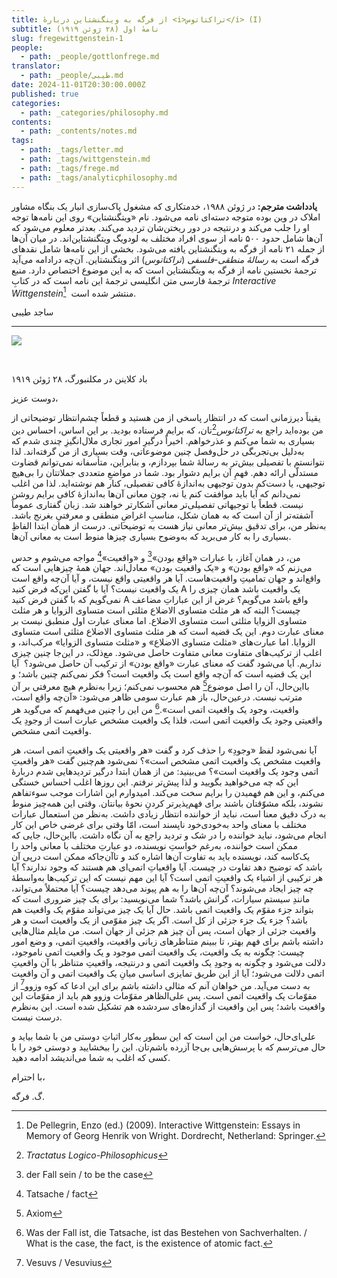 ```yaml
---
title: از فرگه به وینگنشتاین دربارهٔ <i>تراکتاتوس</i> (I)
subtitle: نامهٔ اول (۲۸ ژوئن ۱۹۱۹)
slug: fregewittgenstein-1
people:
  - path: _people/gottlonfrege.md
translator:
  - path: _people/طیبی.md
date: 2024-11-01T20:30:00.000Z
published: true
categories:
  - path: _categories/philosophy.md
contents:
  - path: _contents/notes.md
tags:
  - path: _tags/letter.md
  - path: _tags/wittgenstein.md
  - path: _tags/frege.md
  - path: _tags/analyticphilosophy.md
---
```



**یادداشت مترجم:** در ژوئن ۱۹۸۸، خدمتکاری که مشغول پاک‌سازی انبار یک بنگاه مشاور املاک در وین بوده متوجه دسته‌ای نامه می‌شود. نام «ویتگنشتاین» روی این نامه‌ها توجه او را جلب می‌کند و درنتیجه در دور ریختن‌شان تردید می‌کند. بعدتر معلوم می‌شود که آ‌ن‌ها شامل حدود ۵۰۰ نامه از سوی افراد مختلف به لودویگ ویتگنشتاین‌اند. در میان آن‌ها از جمله ۲۱ نامه از فرگه به ویتگنشتاین یافته می‌شود. بخشی از این نامه‌ها شامل نقدهای فرگه است به _رسالهٔ منطقی-فلسفی_ (_تراکتاتوس_) اثر ویتگنشتاین. آن‌چه درادامه می‌آید ترجمهٔ نخستین نامه از فرگه به ویتگنشتاین است که به این موضوع اختصاص دارد. منبع ترجمهٔ فارسی متن انگلیسی ترجمهٔ این نامه است که در کتابِ _Interactive Wittgenstein_[^1]  منتشر شده است.

ساجد طیبی

[^1]: De Pellegrin, Enzo (ed.) (2009). Interactive Wittgenstein: Essays in Memory of Georg Henrik von Wright. Dordrecht, Netherland: Springer.


-----------

![](https://assets.tina.io/b6b0cb5c-4b1b-43f4-9bea-8d6867c09320/Philosophers/Untitled-1.jpg)

<br>
<p align="left">باد کلاینن در مکلنبورگ، ۲۸ ژوئن ۱۹۱۹</p>

دوست عزیز،

یقیناً دیرزمانی است که در انتظار پاسخی از من هستید و قطعاً چشم‌انتظار توضیحاتی از من بوده‌اید راجع به *تراکتاتوس*[^2]تان، که برایم فرستاده بودید. بر این اساس، احساس دین بسیاری به شما می‌کنم و عذرخواهم. اخیراً درگیرِ امور تجاری ملال‌انگیزِ چندی شدم که به‌دلیل بی‌تجربگی در حل‌وفصل چنین موضوعاتی، وقت بسیاری از من گرفته‌اند. لذا نتوانستم با تفصیلی بیش‌تر به رسالهٔ شما بپردازم، و بنابراین، متأسفانه نمی‌توانم قضاوت مستدلّی ارائه دهم. فهمِ آن برایم دشوار بود. شما در مواضعِ متعددی جملاتتان را بی‌هیچ توجیهی، یا دست‌کم بدون توجیهی به‌اندازهٔ کافی تفصیلی، کنار هم نوشته‌اید. لذا من اغلب نمی‌دانم که آیا باید موافقت کنم یا نه، چون معانی آن‌ها به‌اندازهٔ کافی برایم روشن نیست. قطعاً با توجیهاتی تفصیلی‌تر معانی آشکارتر خواهند شد. زبان گفتاری عموماً آشفته‌تر از آن است که به همان شکل، مناسبِ اغراضِ منطقی و معرفتیِ بغرنج باشد. به‌نظر من، برای تدقیق بیش‌تر معانی نیاز هست به توضیحاتی. درست از همان ابتدا الفاظِ بسیاری را به کار می‌برید که به‌وضوح بسیاری چیزها منوط است به معانی آن‌ها.

من، در همان آغاز، با عبارات «واقع بودن»[^3] و «واقعیت»[^4] مواجه می‌شوم و حدس می‌زنم که «واقع بودن» و «یک واقعیت بودن» معادل‌اند. جهان همهٔ چیزهایی است که واقع‌اند و جهان تمامیتِ واقعیت‌هاست. آیا هر واقعیتی واقع نیست، و آیا آن‌چه واقع است یک واقعیت نیست؟ آیا با گفتن این‌که فرض کنید A یک واقعیت باشد همان چیزی را نمی‌گویم که با گفتن‌ فرض کنید A واقع باشد می‌گویم؟ غرض از این عباراتِ مضاعف چیست؟ البته که هر مثلث متساوی الاضلاع مثلثی است متساوی الزوایا و هر مثلث متساوی الزوایا مثلثی است متساوی الاضلاع. اما معنای عبارت اول منطبق نیست بر معنای عبارت دوم. این یک قضیه است که هر مثلث متساوی الاضلاع مثلثی است متساوی الزوایا. اما عبارت‌های «مثلث متساوی الاضلاع» و «مثلث متساوی الزوایا» مرکب‌اند، و اغلب از ترکیب‌های متفاوت معانی متفاوت حاصل می‌شود. مع‌ذلک، در این‌جا چنین چیزی نداریم. آیا می‌شود گفت که معنای عبارت «واقع بودن» از ترکیب آن حاصل می‌شود؟ ‌ آیا این یک قضیه است که آن‌چه واقع است یک واقعیت است؟ فکر نمی‌کنم چنین باشد؛ و بااین‌حال، آن را اصل موضوع[^5] هم محسوب نمی‌کنم؛ زیرا به‌نظرم هیچ معرفتی بر آن مترتب نیست. درعین‌حال، باز هم عبارت سومی ظاهر می‌شود: «آن‌چه واقع است، واقعیت، وجود یک واقعیت اتمی است».[^6] من این را چنین می‌فهمم که می‌گوید هر واقعیتی وجود یک واقعیت اتمی است، فلذا یک واقعیت مشخص عبارت است از وجودِ یک واقعیت اتمی مشخص.

آیا نمی‌شود لفظ «وجودِ» را حذف کرد و گفت «هر واقعیتی یک واقعیتِ اتمی است، هر واقعیت مشخص یک واقعیت اتمی مشخص است»؟ نمی‌شود هم‌چنین گفت «هر واقعیتِ اتمی وجود یک واقعیت است»؟ می‌بینید: من از همان ابتدا درگیر تردیدهایی شدم دربارهٔ این که چه می‌خواهید بگویید و لذا پیش‌تر نرفتم. این روزها اغلب احساس خستگی می‌کنم، و این هم فهمیدن را برایم سخت می‌کند. امیدوارم این اشارات موجب سوءتفاهم نشوند، بلکه مشوّقتان باشند برای فهم‌پذیرتر کردنِ نحوهٔ بیانتان. وقتی این همه‌‌چیز منوط به درک دقیق معنا است،‌ نباید از خواننده انتظار زیادی داشت. به‌نظر من استعمال عبارات مختلف با معنای واحد به‌خودی‌خود ناپسند است، امّا وقتی برای غرضی خاص این کار انجام می‌شود، نباید خواننده را در شک و تردید راجع به آن نگاه داشت. بااین‌‌حال، جایی که ممکن است خواننده، به‌رغم خواستِ نویسنده، دو عبارتِ مختلف با معانی واحد را یک‌کاسه کند، نویسنده باید به تفاوت آن‌ها اشاره کند و تاآن‌جاکه ممکن است درپی آن باشد که توضیح دهد تفاوت در چیست. آیا واقعیاتِ اتمی‌ای هم هستند که وجود ندارند؟ آيا هر ترکیبی از اشیاء یک واقعیتِ اتمی است؟ آیا این مهم نیست که این ترکیب‌ها به‌واسطهٔ ‌چه چیز ایجاد می‌شوند؟ آن‌چه آن‌ها را به هم پیوند می‌دهد چیست؟ آیا محتملاً می‌تواند، مانندِ سیستم سیارات، گرانش باشد؟ شما می‌نویسید: برای یک چیز ضروری است که بتواند جزء مقوّم یک واقعیت اتمی باشد. حال آیا یک چیز می‌تواند مقوّم یک واقعیت هم باشد؟‌ جزء یک جزء جزئی از کل است. اگر یک چیز مقوّمی از یک واقعیت است و هر واقعیت جزئی از جهان است، پس آن چیز هم جزئی از جهان است. من مایلم مثال‌هایی داشته باشم برای فهم بهتر، تا ببینم متناظرهای زبانی واقعیت، واقعیتِ اتمی، و وضع امور چیست:‌ چگونه به یک واقعیت، یک واقعیت اتمی موجود و یک واقعیت اتمی ناموجود، دلالت می‌شود و چگونه به وجودِ یک واقعیت اتمی و درنتیجه، واقعیتِ متناظر با آن واقعیتِ اتمی دلالت می‌شود؛ آيا از این طریق تمایزی اساسی میانِ یک واقعیت اتمی و آن واقعیت به دست می‌آید. من خواهان آنم که مثالی داشته باشم برای این ادعا که کوه وزوو[^7] از مقوّمات یک واقعیت اتمی است. پس علی‌الظاهر مقوّمات وزوو هم باید از مقوّمات این واقعیت باشد؛ پس این واقعیت از گدازه‌های سردشده هم تشکیل شده است. این به‌نظرم درست نیست.

علی‌ای‌حال، خواست من این است که این سطور به‌‌کار اثباتِ دوستی من با شما بیاید و حال می‌ترسم که با پرسش‌هایی بی‌جا آزرده باشم‌تان. این را ببخشایید و دوستی‌ خود را با کسی که اغلب به شما می‌اندیشد ادامه دهید.

با احترام،

گ. فرگه.    

[^1]: De Pellegrin, Enzo (ed.) (2009). Interactive Wittgenstein: Essays in Memory of Georg Henrik von Wright. Dordrecht, Netherland: Springer.
[^2]: *Tractatus Logico-Philosophicus*
[^3]: der Fall sein / to be the case
[^4]: Tatsache / fact
[^5]: Axiom
[^6]: Was der Fall ist, die Tatsache, ist das Bestehen von Sachverhalten. / What is the case, the fact, is the existence of atomic fact. 
[^7]: Vesuvs / Vesuvius
